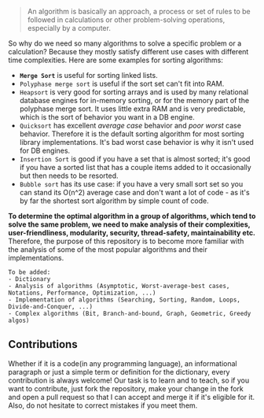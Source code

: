 > An algorithm is basically an approach, a process or set of rules to be followed in calculations or other problem-solving operations, especially by a computer.

So why do we need so many algorithms to solve a specific problem or a calculation? Because they mostly satisfy different use cases with different time complexities. Here are some examples for sorting algorithms:
- **`Merge Sort`** is useful for sorting linked lists.
- `Polyphase merge sort` is useful if the sort set can't fit into RAM.
- `Heapsort` is very good for sorting arrays and is used by many relational database engines for in-memory sorting, or for the memory part of the polyphase merge sort. It uses little extra RAM and is very predictable, which is the sort of behavior you want in a DB engine.
- `Quicksort` has excellent _average case_ behavior and _poor worst_ case behavior. Therefore it is the default sorting algorithm for most sorting library implementations. It's bad worst case behavior is why it isn't used for DB engines.
- `Insertion Sort` is good if you have a set that is almost sorted; it's good if you have a sorted list that has a couple items added to it occasionally but then needs to be resorted.
- `Bubble sort` has its use case: if you have a very small sort set so you can stand its O(n^2) average case and don't want a lot of code - as it's by far the shortest sort algorithm by simple count of code.

**To determine the optimal algorithm in a group of algorithms, which tend to solve the same problem, we need to make analysis of their complexities, user-friendliness, modularity, security, thread-safety, maintainability etc.** Therefore, the purpose of this repository is to become more familiar with the analysis of some of the most popular algorithms and their implementations.


    To be added:
    - Dictionary
    - Analysis of algorithms (Asymptotic, Worst-average-best cases, Notations, Performance, Optimization, ...)
    - Implementation of algorithms (Searching, Sorting, Random, Loops, Divide-and-Conquer, ...)
    - Complex algorithms (Bit, Branch-and-bound, Graph, Geometric, Greedy algos)


**Contributions**
--------------
Whether if it is a code(in any programming language), an informational paragraph or just a simple term or definition for the dictionary, every contribution is always welcome! Our task is to learn and to teach, so if you want to contribute, just fork the repository, make your change in the fork and open a pull request so that I can accept and merge it if it's eligible for it. Also, do not hesitate to correct mistakes if you meet them.
